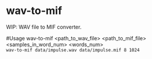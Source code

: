 # wav-to-mif
WIP: WAV file to MIF converter.  

#Usage
wav-to-mif <path_to_wav_file> <path_to_mif_file> <samples_in_word_num> <words_num>  
`wav-to-mif data/impulse.wav data/impulse.mif 8 1024`
